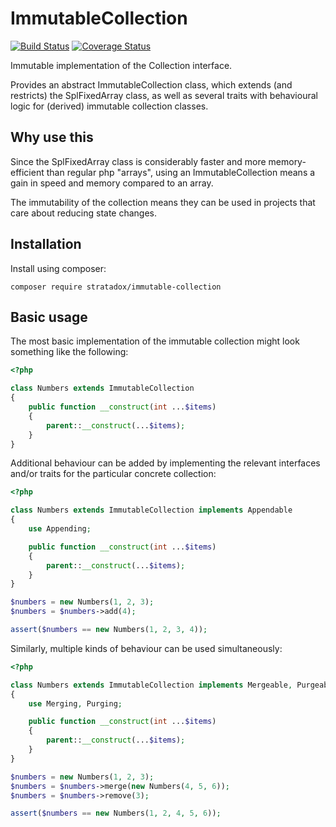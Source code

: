 # ImmutableCollection

[![Build Status](https://travis-ci.org/Stratadox/ImmutableCollection.svg?branch=master)](https://travis-ci.org/Stratadox/ImmutableCollection)
[![Coverage Status](https://coveralls.io/repos/github/Stratadox/ImmutableCollection/badge.svg?branch=master)](https://coveralls.io/github/Stratadox/ImmutableCollection?branch=master)

Immutable implementation of the Collection interface.

Provides an abstract ImmutableCollection class, which extends (and restricts)
the SplFixedArray class, as well as several traits with behavioural logic for
(derived) immutable collection classes.

## Why use this

Since the SplFixedArray class is considerably faster and more memory-efficient
than regular php "arrays", using an ImmutableCollection means a gain in speed
and memory compared to an array.

The immutability of the collection means they can be used in projects that care
about reducing state changes.

## Installation

Install using composer:

```
composer require stratadox/immutable-collection
```

## Basic usage

The most basic implementation of the immutable collection might look something 
like the following:

```php
<?php

class Numbers extends ImmutableCollection
{
    public function __construct(int ...$items)
    {
        parent::__construct(...$items);
    }
}
```

Additional behaviour can be added by implementing the relevant interfaces and/or 
traits for the particular concrete collection:

```php
<?php

class Numbers extends ImmutableCollection implements Appendable
{
    use Appending;

    public function __construct(int ...$items)
    {
        parent::__construct(...$items);
    }
}

$numbers = new Numbers(1, 2, 3);
$numbers = $numbers->add(4);

assert($numbers == new Numbers(1, 2, 3, 4));
```

Similarly, multiple kinds of behaviour can be used simultaneously:

```php
<?php

class Numbers extends ImmutableCollection implements Mergeable, Purgeable
{
    use Merging, Purging;

    public function __construct(int ...$items)
    {
        parent::__construct(...$items);
    }
}

$numbers = new Numbers(1, 2, 3);
$numbers = $numbers->merge(new Numbers(4, 5, 6));
$numbers = $numbers->remove(3);

assert($numbers == new Numbers(1, 2, 4, 5, 6));
```

